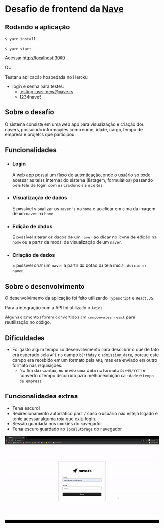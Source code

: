 # Desafio de frontend da [Nave](https://nave.rs/)

## Rodando a aplicação
    $ yarn install
    
    $ yarn start 

  Acessar [http://localhost:3000](http://localhost:3000)

  OU

  Testar a [aplicação](https://navedex-guipolive.herokuapp.com/) hospedada no Heroku

- login e senha para testes:
    - testing-user-new@nave.rs
    - 1234nave5
## Sobre o desafio

O sistema consiste em uma web app para visualização e criação dos navers, possuindo informações como nome, idade, cargo, tempo de empresa e projetos que participou.

## Funcionalidades

- ### Login

    A web app possui um fluxo de autenticação, onde o usuário só pode acessar as telas internas do sistema (listagem, formulários) passando pela tela de login com as credenciais aceitas.

- ### Visualização de dados
    É possível visualizar os `naver's` na `home` e ao clicar em cima da imagem de um `naver` na `home`. 

- ### Edição de dados
    É possível alterar os dados de um `naver` ao clicar no ícone de edição na `home` ou a partir da modal de visualização de um `naver`.

- ### Criação de dados
    É possível criar um `naver` a partir do botão da tela inicial: `Adicionar naver`.

## Sobre o desenvolvimento
O desenvolvimento da aplicação foi feito utilizando ```Typescript``` e ```React.JS```.

Para a integração com a API foi utilizado o `Axios` .

Alguns elementos foram convertidos em ```componentes react``` para reutilização no código.

## Dificuldades
  - Foi gasto algum tempo no desenvolvimento para descobrir o que de fato era esperado pela `API` no campo `birthday` e `admission_date`, porque este campo era recebido em um formato pela `API`, mas era enviado em outro formato nas requisições.
    - No fim das contas, eu envio uma data no formato ```DD/MM/YYYY``` e converto o tempo decorrido para melhor exibição da ```idade``` e ```tempo de empresa```.

## Funcionalidades extras
- Tema escuro!
- Redirecionamento automático para ```/``` caso o usuário não esteja logado e tente acessar alguma rota que exija login.
- Sessão guardada nos cookies do navegador.
- Tema escuro guardado no ```localStorage``` do navegador

![Gif de funcionalidades](./public/gif.gif)